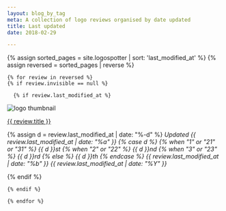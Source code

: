 ```yaml
---
layout: blog_by_tag
meta: A collection of logo reviews organised by date updated
title: Last updated
date: 2018-02-29

---
```



   


 


  {% assign sorted_pages = site.logospotter | sort: 'last_modified_at'  %}
  {% assign reversed = sorted_pages | reverse %}

	{% for review in reversed %}
	{% if review.invisible == null %}

      {% if review.last_modified_at %}
  <div class="Media Media--center">
  <img class="Media-figure" src="/images/logospotter/thumbs/{{ review.image}}" alt="logo thumbnail">
  <p class="Media-body">
  <a href="{{ site.baseurl }}{{ review.url }}">{{ review.title }}</a>
     

  {% assign d = review.last_modified_at | date: "%-d" %}
  <em>
    Updated
      {{ review.last_modified_at | date: "%a" }}
      {% case d %}
        {% when "1" or "21" or "31" %}
          {{ d }}st
        {% when "2" or "22" %}
          {{ d }}nd
        {% when "3" or "23" %}
          {{ d }}rd
        {% else %}
          {{ d }}th
      {% endcase %}
    {{ review.last_modified_at | date: "%b" }}
    {{ review.last_modified_at | date: "%Y" }}
    </em>
    </p>
  </div>
{% endif %}
  

	{% endif %}

	{% endfor %}

